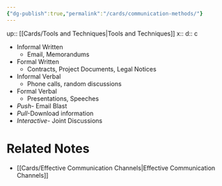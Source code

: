 ```yaml
---
{"dg-publish":true,"permalink":"/cards/communication-methods/"}
---
```


up:: [[Cards/Tools and Techniques\|Tools and Techniques]] 
x:: 
d:: c

- ﻿﻿Informal Written  
	- Email, Memorandums
- Formal Written
	- ﻿﻿Contracts, Project Documents, Legal Notices 
- Informal Verbal  
	- Phone calls, random discussions
- Formal Verbal
	- ﻿﻿Presentations, Speeches
- ﻿﻿*Push*- Email Blast
- ﻿﻿*Pull*-Download information
- ﻿*Interactive*- Joint Discussions

# Related Notes

- [[Cards/Effective Communication Channels\|Effective Communication Channels]] 